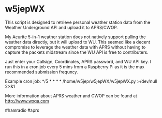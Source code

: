 # w5jepWX
This script is designed to retrieve personal weather station data from the Weather Underground API and upload it to APRS/CWOP.

My Acurite 5-in-1 weather station does not natively support pulling the weather data directly, but it will upload to WU. This seemed like a decent compromise to leverage the weather data with APRS without having to capture the packets midstream since the WU API is free to contributers.

Just enter your Callsign, Coordinates, APRS password, and WU API key. I run this in a cron job every 5 mins from a Raspberry Pi as it is the max recommended submission frequncy.
 
Example cron job:
*/5 * * * * /home/w5jep/w5jepWX/w5jepWX.py >/dev/null 2>&1

More information about APRS weather and CWOP can be found at http://www.wxqa.com

#hamradio #aprs
